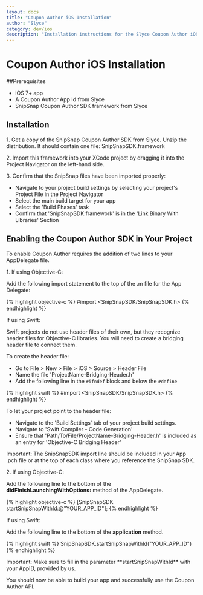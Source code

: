 ```yaml
---
layout: docs
title: "Coupon Author iOS Installation"
author: "Slyce"
category: dev/ios
description: "Installation instructions for the Slyce Coupon Author iOS SDK"
---
```


# Coupon Author iOS Installation

<div id="prerequisites"></div>

##Prerequisites

* iOS 7+ app
* A Coupon Author App Id from Slyce
* SnipSnap Coupon Author SDK framework from Slyce

## Installation

1\. Get a copy of the SnipSnap Coupon Author SDK from Slyce. Unzip the distribution. It should contain one file: SnipSnapSDK.framework

2\. Import this framework into your XCode project by dragging it into the Project Navigator on the left-hand side.

3\. Confirm that the SnipSnap files have been imported properly:

* Navigate to your project build settings by selecting your project\'s Project File in the Project Navigator
* Select the main build target for your app
* Select the \'Build Phases\' task
* Confirm that \'SnipSnapSDK.framework\' is in the \'Link Binary With Libraries\' Section

## Enabling the Coupon Author SDK in Your Project

To enable Coupon Author requires the addition of two lines to your AppDelegate file.

1\. If using Objective-C:

Add the following import statement to the top of the .m file for the App Delegate:

{% highlight objective-c %}
#import <SnipSnapSDK/SnipSnapSDK.h>
{% endhighlight %}

If using Swift:

Swift projects do not use header files of their own, but they recognize header files for Objective-C libraries. You will need to create a bridging header file to connect them.

To create the header file:

* Go to File > New > File > iOS > Source > Header File
* Name the file \'ProjectName-Bridging-Header.h\'
* Add the following line in the `#ifndef` block and below the `#define`

{% highlight swift %}
#import <SnipSnapSDK/SnipSnapSDK.h>
{% endhighlight %}

To let your project point to the header file:

* Navigate to the \'Build Settings\' tab of your project build settings.
* Navigate to \'Swift Compiler - Code Generation\'
* Ensure that \'Path/To/File/ProjectName-Bridging-Header.h\' is included as an entry for \'Objective-C Bridging Header\'

<div class="note note-important">
  <p>Important: The SnipSnapSDK import line should be included in your App .pch file or at the top of each class where you reference the SnipSnap SDK.</p>
</div>

2\. If using Objective-C:

Add the following line to the bottom of the **didFinishLaunchingWithOptions:** method of the AppDelegate.

{% highlight objective-c %}
[SnipSnapSDK startSnipSnapWithId:@"YOUR_APP_ID"];
{% endhighlight %}

If using Swift:

Add the following line to the bottom of the **application** method.

{% highlight swift %}
SnipSnapSDK.startSnipSnapWithId("YOUR_APP_ID")
{% endhighlight %}

<div class="note note-important">
  <p>Important: Make sure to fill in the parameter **startSnipSnapWithId** with your AppID, provided by us.</p>
</div>

You should now be able to build your app and successfully use the Coupon Author API.
